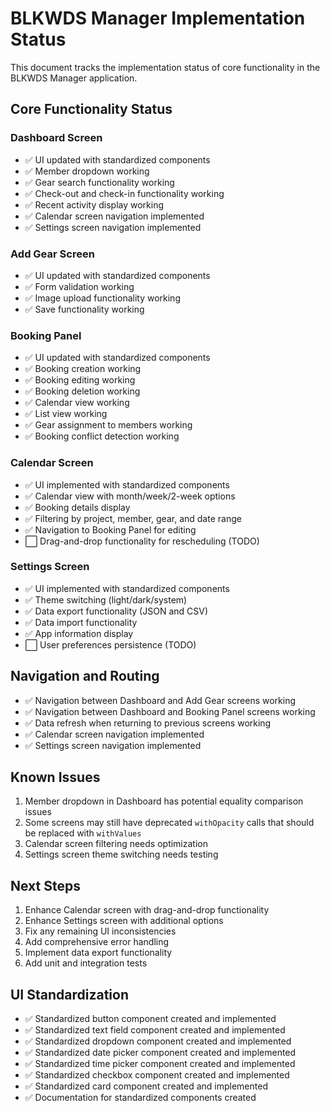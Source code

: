 # BLKWDS Manager Implementation Status

This document tracks the implementation status of core functionality in the BLKWDS Manager application.

## Core Functionality Status

### Dashboard Screen
- ✅ UI updated with standardized components
- ✅ Member dropdown working
- ✅ Gear search functionality working
- ✅ Check-out and check-in functionality working
- ✅ Recent activity display working
- ✅ Calendar screen navigation implemented
- ✅ Settings screen navigation implemented

### Add Gear Screen
- ✅ UI updated with standardized components
- ✅ Form validation working
- ✅ Image upload functionality working
- ✅ Save functionality working

### Booking Panel
- ✅ UI updated with standardized components
- ✅ Booking creation working
- ✅ Booking editing working
- ✅ Booking deletion working
- ✅ Calendar view working
- ✅ List view working
- ✅ Gear assignment to members working
- ✅ Booking conflict detection working

### Calendar Screen
- ✅ UI implemented with standardized components
- ✅ Calendar view with month/week/2-week options
- ✅ Booking details display
- ✅ Filtering by project, member, gear, and date range
- ✅ Navigation to Booking Panel for editing
- ⬜ Drag-and-drop functionality for rescheduling (TODO)

### Settings Screen
- ✅ UI implemented with standardized components
- ✅ Theme switching (light/dark/system)
- ✅ Data export functionality (JSON and CSV)
- ✅ Data import functionality
- ✅ App information display
- ⬜ User preferences persistence (TODO)

## Navigation and Routing
- ✅ Navigation between Dashboard and Add Gear screens working
- ✅ Navigation between Dashboard and Booking Panel screens working
- ✅ Data refresh when returning to previous screens working
- ✅ Calendar screen navigation implemented
- ✅ Settings screen navigation implemented

## Known Issues
1. Member dropdown in Dashboard has potential equality comparison issues
2. Some screens may still have deprecated `withOpacity` calls that should be replaced with `withValues`
3. Calendar screen filtering needs optimization
4. Settings screen theme switching needs testing

## Next Steps
1. Enhance Calendar screen with drag-and-drop functionality
2. Enhance Settings screen with additional options
3. Fix any remaining UI inconsistencies
4. Add comprehensive error handling
5. Implement data export functionality
6. Add unit and integration tests

## UI Standardization
- ✅ Standardized button component created and implemented
- ✅ Standardized text field component created and implemented
- ✅ Standardized dropdown component created and implemented
- ✅ Standardized date picker component created and implemented
- ✅ Standardized time picker component created and implemented
- ✅ Standardized checkbox component created and implemented
- ✅ Standardized card component created and implemented
- ✅ Documentation for standardized components created
